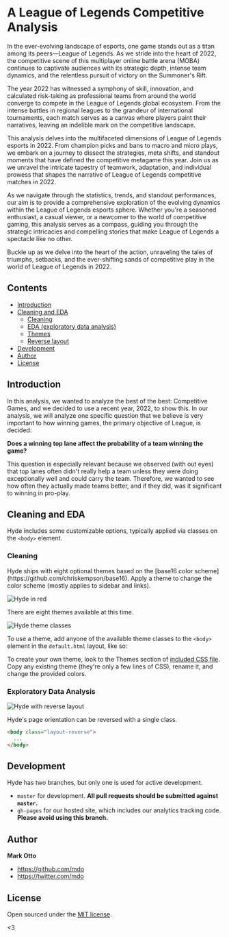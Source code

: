 # A League of Legends Competitive Analysis

In the ever-evolving landscape of esports, one game stands out as a titan among its peers—League of Legends. As we stride into the heart of 2022, the competitive scene of this multiplayer online battle arena (MOBA) continues to captivate audiences with its strategic depth, intense team dynamics, and the relentless pursuit of victory on the Summoner's Rift.

The year 2022 has witnessed a symphony of skill, innovation, and calculated risk-taking as professional teams from around the world converge to compete in the League of Legends global ecosystem. From the intense battles in regional leagues to the grandeur of international tournaments, each match serves as a canvas where players paint their narratives, leaving an indelible mark on the competitive landscape.

This analysis delves into the multifaceted dimensions of League of Legends esports in 2022. From champion picks and bans to macro and micro plays, we embark on a journey to dissect the strategies, meta shifts, and standout moments that have defined the competitive metagame this year. Join us as we unravel the intricate tapestry of teamwork, adaptation, and individual prowess that shapes the narrative of League of Legends competitive matches in 2022.

As we navigate through the statistics, trends, and standout performances, our aim is to provide a comprehensive exploration of the evolving dynamics within the League of Legends esports sphere. Whether you're a seasoned enthusiast, a casual viewer, or a newcomer to the world of competitive gaming, this analysis serves as a compass, guiding you through the strategic intricacies and compelling stories that make League of Legends a spectacle like no other.

Buckle up as we delve into the heart of the action, unraveling the tales of triumphs, setbacks, and the ever-shifting sands of competitive play in the world of League of Legends in 2022.

## Contents

- [Introduction](#introduction)
- [Cleaning and EDA](#cleaning-and-EDA)
  - [Cleaning](#clening)
  - [EDA (exploratory data analysis)](#exploratory-data-analysis)
  - [Themes](#themes)
  - [Reverse layout](#reverse-layout)
- [Development](#development)
- [Author](#author)
- [License](#license)


## Introduction

In this analysis, we wanted to analyze the best of the best: Competitive Games, and we decided to use a recent year, 2022, to show this. In our analysis, we will analyze one specific question that we believe is very important to how winning games, the primary objective of League, is decided:

<strong>Does a winning top lane affect the probability of a team winning the game?</strong>

This question is especially relevant because we observed (with out eyes) that top lanes often didn't really help a team unless they were doing exceptionally well and could carry the team. Therefore, we wanted to see how often they actually made teams better, and if they did, was it significant to winning in pro-play.


## Cleaning and EDA

Hyde includes some customizable options, typically applied via classes on the `<body>` element.


### Cleaning

<body class = "theme-base-08">
Hyde ships with eight optional themes based on the [base16 color scheme](https://github.com/chriskempson/base16). Apply a theme to change the color scheme (mostly applies to sidebar and links).

![Hyde in red](https://f.cloud.github.com/assets/98681/1831229/42b0b354-7384-11e3-8462-31b8df193fe5.png)

There are eight themes available at this time.

![Hyde theme classes](https://f.cloud.github.com/assets/98681/1817044/e5b0ec06-6f68-11e3-83d7-acd1942797a1.png)

To use a theme, add anyone of the available theme classes to the `<body>` element in the `default.html` layout, like so:

To create your own theme, look to the Themes section of [included CSS file](https://github.com/poole/hyde/blob/master/public/css/hyde.css). Copy any existing theme (they're only a few lines of CSS), rename it, and change the provided colors.
</body>

### Exploratory Data Analysis

![Hyde with reverse layout](https://f.cloud.github.com/assets/98681/1831230/42b0d3ac-7384-11e3-8d54-2065afd03f9e.png)

Hyde's page orientation can be reversed with a single class.

```html
<body class="layout-reverse">
  ...
</body>
```


## Development

Hyde has two branches, but only one is used for active development.

- `master` for development.  **All pull requests should be submitted against `master`.**
- `gh-pages` for our hosted site, which includes our analytics tracking code. **Please avoid using this branch.**


## Author

**Mark Otto**
- <https://github.com/mdo>
- <https://twitter.com/mdo>


## License

Open sourced under the [MIT license](LICENSE.md).

<3
